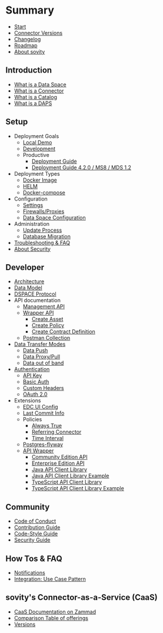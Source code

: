 # Summary

* [Start](./README.md)
* [Connector Versions](./launchers/README.md)
* [Changelog](./CHANGELOG.md)
* [Roadmap](./docs/gitbook/roadmap.md) <!-- TODO -->
* [About sovity](https://sovity.de/en/sovity-en/)

## Introduction
* [What is a Data Space](./docs/gitbook/what_is_a_dataspace.md) <!-- TODO -->
* [What is a Connector](./docs/gitbook/what_is_a_connector.md) <!-- TODO -->
* [What is a Catalog](./docs/gitbook/what_is_a_catalog.md) <!-- TODO -->
* [What is a DAPS](./docs/gitbook/what_is_a_daps.md) <!-- TODO -->

## Setup
* Deployment Goals
    * [Local Demo](./docs/deployment-guide/goals/local-demo)
    * [Development](./docs/deployment-guide/goals/development)
    * Productive
        * [Deployment Guide](./docs/deployment-guide/goals/production)
        * [Deployment Guide 4.2.0 / MS8 / MDS 1.2](docs/deployment-guide/goals/production/4.2.0/README.md)
* Deployment Types
    * [Docker Image](https://github.com/sovity/edc-extensions/pkgs/container/edc-ce)
    * [HELM](./docs/gitbook/helm.md) <!-- TODO -->
    * [Docker-compose](https://github.com/sovity/edc-extensions/blob/main/docker-compose.yaml)
* Configuration
    * [Settings](./docs/gitbook/settings.md) <!-- TODO -->
    * [Firewalls/Proxies](https://github.com/sovity/edc-extensions/tree/main/docs/deployment-guide/goals/production#configuration)
    * [Data Space Configuration](./docs/gitbook/data_space_configuration.md) <!-- TODO -->
* Administration
    * [Update Process](./docs/gitbook/update_process.md) <!-- TODO -->
    * [Database Migration](./extensions/postgres-flyway/README.md)
* [Troubleshooting & FAQ](https://github.com/sovity/edc-extensions/blob/main/docs/deployment-guide/goals/production/README.md#faq)
* [About Security](https://github.com/sovity/edc-extensions/security/policy)

## Developer
* [Architecture](https://eclipse-edc.github.io/docs/#/submodule/Connector/docs/developer/?id=architecture)
* [Data Model](https://github.com/eclipse-edc/Connector/blob/release/0.0.1-20230220.patch1-SNAPSHOT/docs/developer/architecture/domain-model.md#domain-model)
* [DSPACE Protocol](https://docs.internationaldataspaces.org/ids-knowledgebase/v/dataspace-protocol/overview/readme)
* API documentation
    * [Management API](https://app.swaggerhub.com/apis/eclipse-edc-bot/management-api/0.2.1)
    * [Wrapper API](./docs/gitbook/wrapper_api.md) <!-- TODO -->
        * [Create Asset](./docs/gitbook/create_asset.md) <!-- TODO -->
        * [Create Policy](./docs/gitbook/create_policy.md) <!-- TODO -->
        * [Create Contract Definition](./docs/gitbook/create_contract_definition.md) <!-- TODO -->
    * [Postman Collection](https://github.com/sovity/edc-extensions/blob/main/docs/postman_collection.json)
* [Data Transfer Modes](./docs/getting-started/documentation/data-transfer-methods.md)
    * [Data Push](./docs/gitbook/data_push.md) <!-- TODO -->
    * [Data Proxy/Pull](./docs/getting-started/documentation/pull-data-transfer.md)
    * [Data out of band](./docs/gitbook/data_out_of_band.md) <!-- TODO -->
* [Authentication](./docs/gitbook/authentication.md) <!-- TODO -->
    * [API Key](./docs/gitbook/api_key.md)
    * [Basic Auth](./docs/gitbook/basic_auth.md) <!-- TODO -->
    * [Custom Headers](./docs/gitbook/custom_headers.md) <!-- TODO -->
    * [OAuth 2.0](./docs/getting-started/documentation/oauth-data-address.md)
* Extensions
    * [EDC UI Config](./extensions/edc-ui-config/README.md)
    * [Last Commit Info](./extensions/last-commit-info/README.md)
    * Policies
        * [Always True](./extensions/policy-always-true/README.md)
        * [Referring Connector](./extensions/policy-referring-connector/README.md)
        * [Time Interval](./extensions/policy-time-interval/README.md)
    * [Postgres-flyway](./extensions/postgres-flyway/README.md)
    * [API Wrapper](./extensions/wrapper/README.md)
        * [Community Edition API](./extensions/wrapper/wrapper-api/README.md)
        * [Enterprise Edition API](./extensions/wrapper/wrapper-ee-api/README.md)
        * [Java API Client Library](./extensions/wrapper/clients/java-client/README.md)
        * [Java API Client Library Example](./extensions/wrapper/clients/java-client-example/README.md)
        * [TypeScript API Client Library](./extensions/wrapper/clients/typescript-client/README.md)
        * [TypeScript API Client Library Example](./extensions/wrapper/clients/typescript-client-example/README.md)

## Community
* [Code of Conduct](./CODE_OF_CONDUCT.md)
* [Contribution Guide](./CONTRIBUTING.md)
* [Code-Style Guide](./STYLEGUIDE.md)
* [Security Guide](./SECURITY.md)

## How Tos & FAQ
* [Notifications](./docs/gitbook/notifications.md) <!-- TODO -->
* [Integration: Use Case Pattern](./docs/gitbook/integration_use_case_pattern.md) <!-- TODO -->

## sovity's Connector-as-a-Service (CaaS)
* [CaaS Documentation on Zammad](https://sovity.zammad.com/#knowledge_base/1/locale/en-us)
* [Comparison Table of offerings](https://sovity.de/en/connect-to-data-space-en/)
* [Versions](https://github.com/sovity/edc-extensions/releases)
